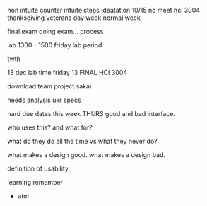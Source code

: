 non intuite counter intuite steps
ideatation
10/15 no meet hci 3004
thanksgiving
veterans day week normal week

final exam doing exam...
process

lab 1300 - 1500 friday lab period

twth

13 dec lab time friday 13 FINAL HCI 3004

download team project sakai

needs analysis
uxr specs

hard due dates this week THURS good and bad interface.

who uses this? and what for?

what do they do all the time vs what they never do?

what makes a design good.
what makes a design bad.

definition of usability.

learning
remember

- atm

